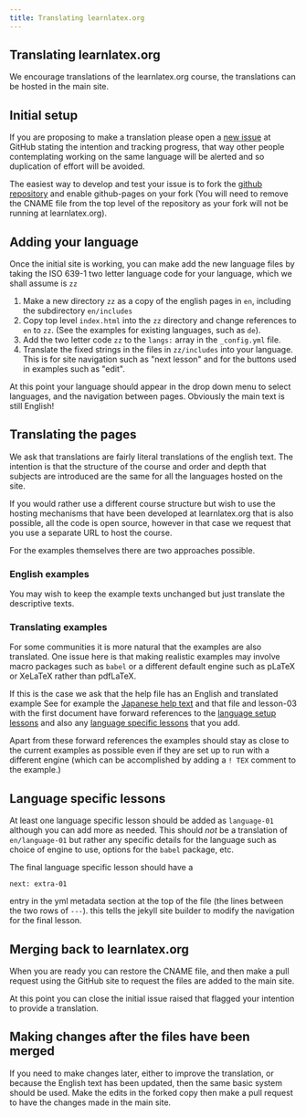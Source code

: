 ```yaml
---
title: Translating learnlatex.org
---
```


## Translating learnlatex.org

We encourage translations of the learnlatex.org course, the translations can be hosted in the main
site.

## Initial setup

If you are proposing to make a translation please open a
[new issue](https://github.com/learnlatex/learnlatex.github.io/issues) at
GitHub stating the intention and tracking progress, that way other people
contemplating working on the same language will be alerted and so duplication of effort
will be avoided.

The easiest way to develop and test your issue is to fork the
[github repository](https://github.com/learnlatex/learnlatex.github.io/)
and enable github-pages on your fork (You will need to remove the CNAME file from
the top level of the repository as your fork will not be running at learnlatex.org).


## Adding your language

Once the initial site is working, you can make add the new language files by taking the
ISO 639-1 two letter language code for your language, which we shall assume is `zz`

1. Make a new directory `zz` as a copy of the english pages in `en`, including the subdirectory `en/includes`
2. Copy top level `index.html` into the `zz` directory and change references to `en` to `zz`.
   (See the examples for existing languages, such as `de`).
3. Add the two letter code `zz` to the `langs:` array in the `_config.yml` file.
4. Translate the fixed strings in the files in `zz/includes` into your language.
   This is for site navigation such as "next lesson" and
   for the buttons used in examples such as "edit".


At this point your language should appear in the drop down menu to
select languages, and the navigation between pages. Obviously the main
text is still English!


## Translating the pages

We ask that translations are fairly literal translations of the
english text.  The intention is that the structure of the course and
order and depth that subjects are introduced are the same for all the
languages hosted on the site.

If you would rather use a different course structure but wish to use the
hosting mechanisms that have been developed at learnlatex.org that is also
possible, all the code is open source, however in that case we request that you
use a separate URL to host the course.

For the examples themselves there are two approaches possible.

### English examples

You may wish to keep the example texts unchanged but just translate
the descriptive texts.

### Translating examples

For some communities it is more natural
that the examples are also translated. One issue here is that making
realistic examples may involve macro packages such as `babel` or a
different default engine such as pLaTeX or XeLaTeX rather than
pdfLaTeX.

If this is the case we ask that the help file has an English and translated example
See for example the [Japanese help text](https://www.learnlatex.org/ja/help) and that file
and lesson-03 with the first document have forward references to the
[language setup lessons](en/more-06) and also any
[language specific lessons](en/language-01) that you add.

Apart from these forward references the examples should stay as close
to the current examples as possible even if they are set up to run
with a different engine (which can be accomplished by adding a `! TEX`
comment to the example.)

## Language specific lessons

At least one language specific lesson should be added as `language-01` although you can add more as needed.
This should _not_ be a translation of `en/language-01` but rather any specific details for the language
such as choice of engine to use, options for the `babel` package, etc.

The final language specific lesson should have a

`next: extra-01`

entry in the yml metadata section at the top of the file (the lines between the two rows of `---`).
this tells the jekyll site builder to modify the navigation for the final lesson.



## Merging back to learnlatex.org

When you are ready you can restore the CNAME file, and then make a
pull request using the GitHub site to request the files are added to
the main site.

At this point you can close the initial issue raised that flagged your
intention to provide a translation.

## Making changes after the files have been merged

If you need to make changes later, either to improve the translation,
or because the English text has been updated, then the same basic system
should be used. Make the edits in the forked copy then make a pull request to
have the changes made in the main site.







